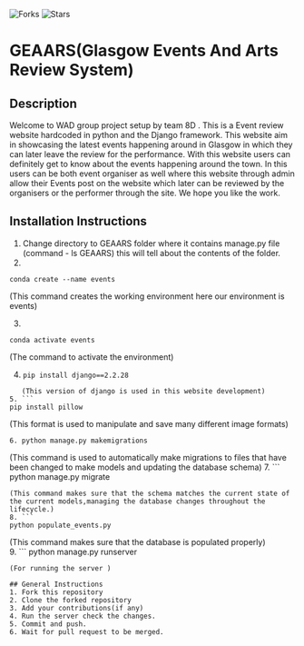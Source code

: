 ![Forks](https://img.shields.io/badge/forks-0-blue)
![Stars](https://img.shields.io/badge/clone-6-yellow)

# GEAARS(Glasgow Events And Arts Review System)

## Description

Welcome to WAD group project setup by team 8D . This is a Event review website hardcoded in python and the Django framework. This website aim in showcasing the latest events happening around in Glasgow in which they can later leave the review for the performance. With this website users can definitely get to know about the events happening around the town. In this users can be both event organiser as well where this website through admin allow their Events post on the website which later can be reviewed by the organisers or the performer through the site. We hope you like the work.

## Installation Instructions

1. Change directory to GEAARS folder where it contains manage.py file (command - ls GEAARS) this will tell about the contents of the folder.
2.

```
conda create --name events
```

(This command creates the working environment here our environment is events)

3.

```
conda activate events
```

(The command to activate the environment)

4. ```
   pip install django==2.2.28
   ```

````
   (This version of django is used in this website development)
5. ```
pip install pillow
````

(This format is used to manipulate and save many different image formats)

```
6. python manage.py makemigrations
```

(This command is used to automatically make migrations to files that have been changed to make models and updating the database schema) 7. ```
python manage.py migrate

````
(This command makes sure that the schema matches the current state of the current models,managing the database changes throughout the lifecycle.)
8. ```
python populate_events.py
````

(This command makes sure that the database is populated properly)  
9. ```
python manage.py runserver

```
(For running the server )

## General Instructions
1. Fork this repository
2. Clone the forked repository
3. Add your contributions(if any)
4. Run the server check the changes.
5. Commit and push.
6. Wait for pull request to be merged.
```

